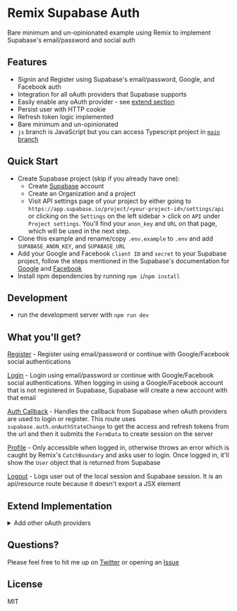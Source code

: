 # Remix Supabase Auth

Bare minimum and un-opinionated example using Remix to implement Supabase's email/password and social auth

## Features

- Signin and Register using Supabase's email/password, Google, and Facebook auth
- Integration for all oAuth providers that Supabase supports
- Easily enable any oAuth provider - see [extend section](https://github.com/arpitdalal/remix-supabase-auth/tree/js#extend-implementation)
- Persist user with HTTP cookie
- Refresh token logic implemented
- Bare minimum and un-opinionated
- `js` branch is JavaScript but you can access Typescript project in [`main` branch](https://github.com/arpitdalal/remix-supabase-auth/)

## Quick Start

- Create Supabase project (skip if you already have one):
  - Create [Supabase](https://app.supabase.io/) account
  - Create an Organization and a project
  - Visit API settings page of your project by either going to `https://app.supabase.io/project/<your-project-id>/settings/api` or clicking on the `Settings` on the left sidebar > click on `API` under `Project settings`. You'll find your `anon_key` and `URL` on that page, which will be used in the next step.
- Clone this example and rename/copy `.env.example` to `.env` and add `SUPABASE_ANON_KEY`, and `SUPABASE_URL`
- Add your Google and Facebook `client ID` and `secret` to your Supabase project, follow the steps mentioned in the Supabase's documentation for [Google](https://supabase.com/docs/guides/auth/auth-google) and [Facebook](https://supabase.com/docs/guides/auth/auth-facebook)
- Install npm dependencies by running `npm i`/`npm install`

## Development

- run the development server with `npm run dev`

## What you'll get?

[Register](./app/routes/register.jsx) - Register using email/password or continue with Google/Facebook social authentications

[Login](./app/routes/login.jsx) - Login using email/password or continue with Google/Facebook social authentications. When logging in using a Google/Facebook account that is not registered in Supabase, Supabase will create a new account with that email

[Auth Callback](./app/routes/api/auth.callback.jsx) - Handles the callback from Supabase when oAuth providers are used to login or register. This route uses `supabase.auth.onAuthStateChange` to get the access and refresh tokens from the url and then it submits the `FormData` to create session on the server

[Profile](./app/routes/profile.jsx) - Only accessible when logged in, otherwise throws an error which is caught by Remix's `CatchBoundary` and asks user to login. Once logged in, it'll show the `User` object that is returned from Supabase

[Logout](./app/routes/api/logout.js) - Logs user out of the local session and Supabase session. It is an api/resource route because it doesn't export a JSX element

## Extend Implementation

<details>
<summary>Add other oAuth providers</summary>

- Simply add the `client ID` and `secret` to Supabase for the provider that you want to support.
- In `login.jsx` and `register.jsx` add the `<AuthProviderBtn provider={YourProvider} redirectTo={redirectTo} />` and that's it!
</details>

## Questions?

Please feel free to hit me up on [Twitter](https://twitter.com/_arpit_dalal_) or opening an [Issue](https://github.com/arpitdalal/remix-supabase-auth/issues)

## License

MIT
